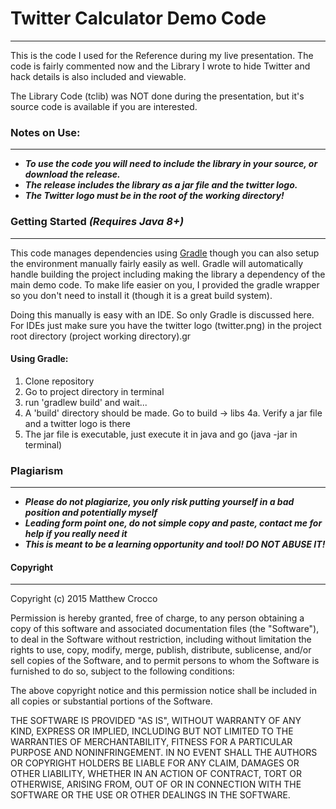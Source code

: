 # Twitter Calculator Demo Code
---

This is the code I used for the Reference during my live presentation. The code is fairly commented
now and the Library I wrote to hide Twitter and hack details is also included and viewable.

The Library Code (tclib) was NOT done during the presentation, but it's source code is available if
you are interested.

### Notes on Use:
---

- _**To use the code you will need to include the library in your source, or download the release.**_
- _**The release includes the library as a jar file and the twitter logo.**_
- _**The Twitter logo must be in the root of the working directory!**_


### Getting Started _(Requires Java 8+)_
---

This code manages dependencies using [Gradle](http://gradle.org/) though you can also setup the environment
manually fairly easily as well. Gradle will automatically handle building the project including making
the library a dependency of the main demo code. To make life easier on you, I provided the gradle wrapper so
you don't need to install it (though it is a great build system).

Doing this manually is easy with an IDE. So only Gradle is discussed here. For IDEs just make sure you have
the twitter logo (twitter.png) in the project root directory (project working directory).gr

#### Using Gradle: 
1. Clone repository
2. Go to project directory in terminal
3. run 'gradlew build' and wait...
4. A 'build' directory should be made. Go to build -> libs
4a. Verify a jar file and a twitter logo is there
5. The jar file is executable, just execute it in java and go (java -jar in terminal)

### Plagiarism
---

- _**Please do not plagiarize, you only risk putting yourself in a bad position and potentially myself**_
- _**Leading form point one, do not simple copy and paste, contact me for help if you really need it**_
- _**This is meant to be a learning opportunity and tool! DO NOT ABUSE IT!**_

#### Copyright
---

Copyright (c) 2015 Matthew Crocco

Permission is hereby granted, free of charge, to any person obtaining a copy
of this software and associated documentation files (the "Software"), to deal
in the Software without restriction, including without limitation the rights
to use, copy, modify, merge, publish, distribute, sublicense, and/or sell
copies of the Software, and to permit persons to whom the Software is
furnished to do so, subject to the following conditions:

The above copyright notice and this permission notice shall be included in
all copies or substantial portions of the Software.

THE SOFTWARE IS PROVIDED "AS IS", WITHOUT WARRANTY OF ANY KIND, EXPRESS OR
IMPLIED, INCLUDING BUT NOT LIMITED TO THE WARRANTIES OF MERCHANTABILITY,
FITNESS FOR A PARTICULAR PURPOSE AND NONINFRINGEMENT.  IN NO EVENT SHALL THE
AUTHORS OR COPYRIGHT HOLDERS BE LIABLE FOR ANY CLAIM, DAMAGES OR OTHER
LIABILITY, WHETHER IN AN ACTION OF CONTRACT, TORT OR OTHERWISE, ARISING FROM,
OUT OF OR IN CONNECTION WITH THE SOFTWARE OR THE USE OR OTHER DEALINGS IN
THE SOFTWARE.
